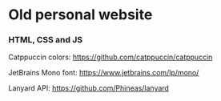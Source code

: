 # Old personal website
### HTML, CSS and JS

Catppuccin colors: https://github.com/catppuccin/catppuccin

JetBrains Mono font: https://www.jetbrains.com/lp/mono/

Lanyard API: https://github.com/Phineas/lanyard
